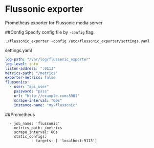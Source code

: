 # Flussonic exporter
Prometheus exporter for Flussonic media server

##Config
Specify config file by `-config` flag.
```shell script
./flussonic_exporter -config /etc/flussonic_exporter/settings.yaml
```

settings.yaml 
```yaml
log-path: "/var/log/flussonic_exporter"
log-level: info               
listen-address: ":9113"
metrics-path: "/metrics"
exporter-metrics: false
flussonics:
  - user: "api_user"
    password: "pass"
    url: "http://example.com:8081"
    scrape-interval: "60s"
    instance-name: "my-flussonic"
```

##Prometheus
```
  - job_name: 'flussonic'
    metrics_path: /metrics
    scrape_interval: 60s
    static_configs:
            - targets: [ 'localhost:9113']

```
